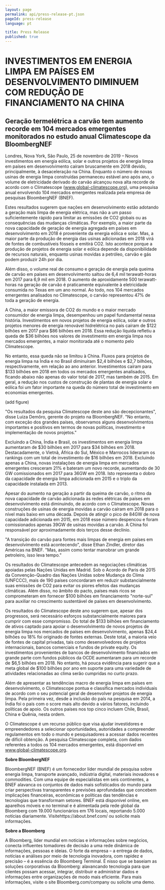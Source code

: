```yaml
---
layout: page
permalink: api/press-release-pt.json
pageId: press-release
language: pt

title: Press Release
published: true
---
```


# **INVESTIMENTOS EM ENERGIA LIMPA EM PAÍSES EM DESENVOLVIMENTO DIMINUEM COM REDUÇÃO DE FINANCIAMENTO NA CHINA**

## **Geração termelétrica a carvão tem aumento recorde em 104 mercados emergentes monitorados no estudo anual Climatescope da BloombergNEF**

Londres, Nova York, São Paulo, 25 de novembro de 2019 – Novos investimentos em energia eólica, solar e outros projetos de energia limpa em países em desenvolvimento caíram bruscamente em 2018 devido, principalmente, à desaceleração na China. Enquanto o número de novas usinas de energia limpa construídas permaneceu estável ano após ano, o volume de eletricidade derivado do carvão alcançou nova alta recorde de acordo com o Climatescope (www.global-climatescope.org), uma pesquisa anual envolvendo 104 mercados emergentes realizada pela empresa de pesquisas BloombergNEF (BNEF).

Estes resultados sugerem que nações em desenvolvimento estão adotando a geração mais limpa de energia elétrica, mas não a um passo suficientemente rápido para limitar as emissões de CO2 globais ou as consequências das mudanças climáticas. Por exemplo, a maior parte da nova capacidade de geração de energia agregada em países em desenvolvimento em 2018 é proveniente da energia eólica e solar. Mas, a maior parte da produção de energia das usinas adicionadas em 2018 virá de fontes de combustíveis fósseis e emitirá CO2. Isto acontece porque a produção de projetos de energia solar e eólica depende da disponibilidade de recursos naturais, enquanto usinas movidas a petróleo, carvão e gás podem produzir 24h por dia.

Além disso, o volume real de consumo e geração de energia pela queima de carvão em países em desenvolvimento saltou de 6,4 mil terawatt-horas em 2017 para 6,9 mil em 2018. O aumento de aproxidamente 500 terawatt-horas na geração de carvão é praticamente equivalente à eletricidade consumida no Texas em um ano normal. Ao todo, nos 104 mercados emergentes analisados no Climatescope, o carvão representou 47% de toda a geração de energia. 

A China, a maior emissora de CO2 do mundo e o maior mercado consumidor de energia limpa, desempenhou um papel fundamental nessa história. Investimentos em novos projetos de energia eólica, solar e outros projetos menores de energia renovável hidrelétrica no país caíram de $122 bilhões em 2017 para $86 bilhões em 2018. Essa redução líquida refletiu a queda de $36 bilhões nos valores de investimento em energia limpa nos mercados emergentes, a maior monitorada até o momento pelo Climatescope.

No entanto, essa queda não se limitou à China. Fluxos para projetos de energia limpa na Índia e no Brasil diminuíram $2,4 bilhões e $2,7 bilhões, respectivamente, em relação ao ano anterior. Investimentos caíram para $133 bilhões em 2018 em todos os mercados emergentes analisados, ficando abaixo não apenas do valor total de 2017, mas também de 2015. Em geral, a redução nos custos de construção de plantas de energia solar e eólica foi um fator importante na queda do número total de investimento em economias emergentes. 

(add figure)

"Os resultados da pesquisa Climatescope deste ano são decepcionantes", disse Luiza Demôro, gerente do projeto na BloombergNEF. "No entanto, com exceção dos grandes países, observamos alguns desenvolvimentos importantes e positivos em termos de novas políticas, investimento e implementação de novos projetos."

Excluindo a China, Índia e Brasil, os investimentos em energia limpa aumentaram de $30 bilhões em 2017 para $34 bilhões em 2018. Destacadamente, o Vietnã, África do Sul, México e Marrocos lideraram os rankings com um total de investimento de $16 bilhões em 2018. Excluindo apenas a China, novas instalações de energia limpa em mercados emergentes cresceram 21% e bateram um novo recorde, aumentando de 30 GW comissionados em 2017 para 36GW em 2018. Isto representa o dobro da capacidade de energia limpa adicionada em 2015 e o triplo da capacidade instalada em 2013.

Apesar do aumento na geração a partir da queima de carvão, o ritmo da nova capacidade de carvão adicionada às redes elétricas de países em desenvolvimento está diminuindo, de acordo com o Climatescope. Novas construções de usinas de energia movidas a carvão caíram em 2018 para o nível mais baixo em uma década. Depois de atingir o pico de 84GW de nova capacidade adicionada em 2015, em 2018 esse número despencou e foram comissionados apenas 39GW de usinas movidas a carvão. A China foi responsável por aproximadamente dois terços desse declínio. 

"A transição do carvão para fontes mais limpas de energia em países em desenvolvimento está acontecendo", disse Ethan Zindler, diretor das Américas na BNEF. "Mas, assim como tentar manobrar um grande petroleiro, isso leva tempo."

Os resultados do Climatescope antecedem as negociações climáticas apoiadas pelas Nações Unidas em Madrid. Sob o Acordo de Paris de 2015 da Convenção-Quadro das Nações Unidas sobre Mudança do Clima (UNFCCC), mais de 190 países concordaram em reduzir substancialmente suas emissões de CO2 para evitar os piores efeitos das mudanças climáticas. Além disso, no âmbito do pacto, países mais ricos se comprometeram em fornecer $100 bilhões em financiamento "norte-sul" para auxiliar no crescimento sustentável de países em desenvolvimento. 

Os resultados do Climatescope deste ano sugerem que, apesar dos progressos, será necessário esforços substancialmente maiores para cumprir com esse compromisso. Do total de $133 bilhões em financiamento de ativos captado para apoiar o desenvolvimento de novos projetos de energia limpa nos mercados de países em desenvolvimento, apenas $24,4 bilhões ou 18% foi originado de fontes externas. Deste total, a maioria veio de fontes de capital privadas, tais como desenvolvedores de projetos internacionais, bancos comerciais e fundos de private equity. Os investimentos provenientes   de bancos de desenvolvimento financiados em grande parte com fundos públicos da OCDE aumentaram para um recorde de $6,5 bilhões em 2018. No entanto, há pouca evidência para sugerir que a meta global de $100 bilhões por ano em suporte para uma variedade de atividades relacionadas ao clima serão cumpridas no curto prazo. 

Além de apresentar as tendências macro de energia limpa em países em desenvolvimento, o Climatescope pontua e classifica mercados individuais de acordo com o seu potencial geral de desenvolver projetos de energia limpa. Pela primeira vez, desde a inclusão do país na pesquisa em 2014, a Índia foi o país com o score mais alto devido a vários fatores, incluindo políticas de apoio. Os outros países nos top cinco incluem Chile, Brasil, China e Quênia, nesta ordem.

O Climatescope é um recurso público que visa ajudar investidores e empreendedores a selecionar oportunidades, autoridades a compreender regulamentos em todo o mundo e pesquisadores a acessar dados recentes de difícil obtenção. A pesquisa Climatescope completa, com dados referentes a todos os 104 mercados emergentes, está disponível em www.global-climatescope.org.

**Sobre BloombergNEF**

BloombergNEF (BNEF) é um fornecedor líder mundial de pesquisa sobre energia limpa, transporte avançado, indústria digital, materiais inovadores e commodities. Com uma equipe de especialistas em seis continentes, a BNEF alavanca os conjuntos de dados mais sofisticados do mundo para criar perspectivas transparentes e previsões aprofundadas que concebem implicações financeiras, econômicas e políticas das tendências e tecnologias que transformam setores. BNEF está disponível online, em aparelhos móveis e no terminal e é alimentada pela rede global da Bloomberg com 19.000 funcionários em 176 locais, reportando 5.000 notícias diariamente. Visitehttps://about.bnef.com/ ou solicite mais informações.

**Sobre a Bloomberg**

A Bloomberg, líder mundial em notícias e informações sobre negócios, conecta influentes tomadores de decisão a uma rede dinâmica de informações, pessoas e ideias. O forte da empresa – a entrega de dados, notícias e análises por meio de tecnologia inovadora, com rapidez e precisão – é a essência do Bloomberg Terminal. É nisso que se baseiam as soluções corporativas da Bloomberg: alavancando tecnologia para que clientes possam acessar, integrar, distribuir e administrar dados e informações entre organizações de modo mais eficiente. Para mais informações, visite o site Bloomberg.com/company ou solicite uma demo.
